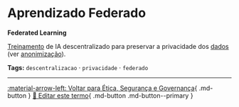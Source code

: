 # Aprendizado Federado

**Federated Learning**

[Treinamento](../conceitos-fundamentais/treinamento.md) de IA descentralizado para preservar a privacidade dos [dados](../conceitos-fundamentais/dados.md) (ver [anonimização](../etica-seguranca-governanca/anonimizacao.md)).


**Tags:** `descentralizacao` · `privacidade` · `federado`

---

[:material-arrow-left: Voltar para Ética, Segurança e Governança](index.md){ .md-button }
[📝 Editar este termo](https://github.com/seu-usuario/glossario-ia/edit/main/glossario.yaml){ .md-button .md-button--primary }
